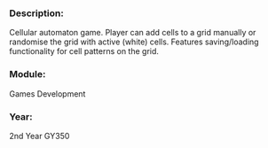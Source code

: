 ### Description: 
Cellular automaton game. Player can add cells to a grid manually or randomise the grid with active (white) cells. Features saving/loading functionality for cell patterns on the grid.

### Module: 
Games Development

### Year: 
2nd Year GY350